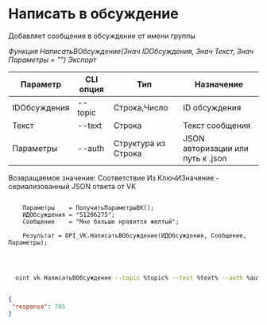 ﻿---
sidebar_position: 4
---

# Написать в обсуждение
 Добавляет сообщение в обсуждение от имени группы


*Функция НаписатьВОбсуждение(Знач IDОбсуждения, Знач Текст, Знач Параметры = "") Экспорт*

  | Параметр | CLI опция | Тип | Назначение |
  |-|-|-|-|
  | IDОбсуждения | --topic | Строка,Число | ID обсуждения |
  | Текст | --text | Строка | Текст сообщения |
  | Параметры | --auth | Структура из Строка | JSON авторизации или путь к .json |

  
  Возвращаемое значение:   Соответствие Из КлючИЗначение - сериализованный JSON ответа от VK

```bsl title="Пример кода"
	
    Параметры    = ПолучитьПараметрыВК();
    ИДОбсуждения = "51206275";
    Сообщение    = "Мне больше нравится желтый";
    
    Результат = OPI_VK.НаписатьВОбсуждение(ИДОбсуждения, Сообщение, Параметры);

	
```

```sh title="Пример команды CLI"
    
  oint vk НаписатьВОбсуждение --topic %topic% --text %text% --auth %auth%


```


```json title="Результат"

{
 "response": 705
}

```
